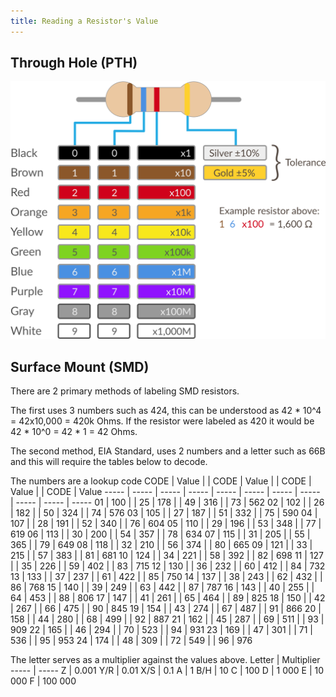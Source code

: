 ```yaml
---
title: Reading a Resistor's Value
---
```


## Through Hole (PTH)
![4-band resistor color chart](Reading_4_Band_Resistors.svg)

## Surface Mount (SMD)
There are 2 primary methods of labeling SMD resistors.

The first uses 3 numbers such as 424, this can be understood as 42 * 10^4 = 42x10,000 = 420k Ohms.  If the resistor were labeled as 420 it would be 42 * 10^0 = 42 * 1 = 42 Ohms.

The second method, EIA Standard, uses 2 numbers and a letter such as 66B and this will require the tables below to decode. 

The numbers are a lookup code
CODE	|	Value	|	 		|	CODE	|	Value	|	 		|	CODE	|	Value	|	 		|	CODE	|	Value
-----	|	-----	|	-----	|	-----	|	-----	|	-----	|	-----	|	-----	|	-----	|	-----	|	-----
01		|	100		|	 		|	25		|	178		|	 		|	49		|	316		|	 		|	73		|	562
02		|	102		|	 		|	26		|	182		|	 		|	50		|	324		|	 		|	74		|	576
03		|	105		|	 		|	27		|	187		|	 		|	51		|	332		|	 		|	75		|	590
04		|	107		|	 		|	28		|	191		|	 		|	52		|	340		|	 		|	76		|	604
05		|	110		|	 		|	29		|	196		|	 		|	53		|	348		|	 		|	77		|	619
06		|	113		|	 		|	30		|	200		|	 		|	54		|	357		|	 		|	78		|	634
07		|	115		|	 		|	31		|	205		|	 		|	55		|	365		|	 		|	79		|	649
08		|	118		|	 		|	32		|	210		|	 		|	56		|	374		|	 		|	80		|	665
09		|	121		|	 		|	33		|	215		|	 		|	57		|	383		|	 		|	81		|	681
10		|	124		|	 		|	34		|	221		|	 		|	58		|	392		|	 		|	82		|	698
11		|	127		|	 		|	35		|	226		|	 		|	59		|	402		|	 		|	83		|	715
12		|	130		|	 		|	36		|	232		|	 		|	60		|	412		|	 		|	84		|	732
13		|	133		|	 		|	37		|	237		|	 		|	61		|	422		|	 		|	85		|	750
14		|	137		|	 		|	38		|	243		|	 		|	62		|	432		|	 		|	86		|	768
15		|	140		|	 		|	39		|	249		|	 		|	63		|	442		|	 		|	87		|	787
16		|	143		|	 		|	40		|	255		|	 		|	64		|	453		|	 		|	88		|	806
17		|	147		|	 		|	41		|	261		|	 		|	65		|	464		|	 		|	89		|	825
18		|	150		|	 		|	42		|	267		|	 		|	66		|	475		|	 		|	90		|	845
19		|	154		|	 		|	43		|	274		|	 		|	67		|	487		|	 		|	91		|	866
20		|	158		|	 		|	44		|	280		|	 		|	68		|	499		|	 		|	92		|	887
21		|	162		|	 		|	45		|	287		|	 		|	69		|	511		|	 		|	93		|	909
22		|	165		|	 		|	46		|	294		|	 		|	70		|	523		|	 		|	94		|	931
23		|	169		|	 		|	47		|	301		|	 		|	71		|	536		|	 		|	95		|	953
24		|	174		|	 		|	48		|	309		|	 		|	72		|	549		|	 		|	96		|	976

The letter serves as a multiplier against the values above.
Letter	|	Multiplier
-----	| -----
Z	|	0.001
Y/R	|	0.01
X/S	|	0.1
A	|	1
B/H	|	10
C	|	100
D	|	1 000
E	|	10 000
F	|	100 000
